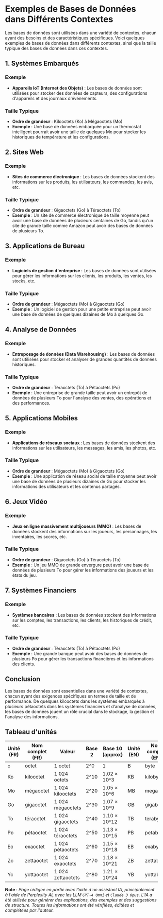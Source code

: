 # Exemples de Bases de Données dans Différents Contextes

Les bases de données sont utilisées dans une variété de contextes, chacun ayant
des besoins et des caractéristiques spécifiques. Voici quelques exemples de
bases de données dans différents contextes, ainsi que la taille typique des
bases de données dans ces contextes.

## 1. Systèmes Embarqués

### Exemple

- **Appareils IoT (Internet des Objets)** : Les bases de données sont utilisées
  pour stocker des données de capteurs, des configurations d'appareils et des
  journaux d'événements.

### Taille Typique

- **Ordre de grandeur** : Kilooctets (Ko) à Mégaoctets (Mo)
- **Exemple** : Une base de données embarquée pour un thermostat intelligent
  pourrait avoir une taille de quelques Mo pour stocker les historiques de
  température et les configurations.

## 2. Sites Web

### Exemple

- **Sites de commerce électronique** : Les bases de données stockent des
  informations sur les produits, les utilisateurs, les commandes, les avis, etc.

### Taille Typique

- **Ordre de grandeur** : Gigaoctets (Go) à Téraoctets (To)
- **Exemple** : Un site de commerce électronique de taille moyenne peut avoir
  une base de données de plusieurs centaines de Go, tandis qu'un site de grande
  taille comme Amazon peut avoir des bases de données de plusieurs To.

## 3. Applications de Bureau

### Exemple

- **Logiciels de gestion d'entreprise** : Les bases de données sont utilisées
  pour gérer les informations sur les clients, les produits, les ventes, les
  stocks, etc.

### Taille Typique

- **Ordre de grandeur** : Mégaoctets (Mo) à Gigaoctets (Go)
- **Exemple** : Un logiciel de gestion pour une petite entreprise peut avoir une
  base de données de quelques dizaines de Mo à quelques Go.

## 4. Analyse de Données

### Exemple

- **Entreposage de données (Data Warehousing)** : Les bases de données sont
  utilisées pour stocker et analyser de grandes quantités de données
  historiques.

### Taille Typique

- **Ordre de grandeur** : Téraoctets (To) à Pétaoctets (Po)
- **Exemple** : Une entreprise de grande taille peut avoir un entrepôt de
  données de plusieurs To pour l'analyse des ventes, des opérations et des
  performances.

## 5. Applications Mobiles

### Exemple

- **Applications de réseaux sociaux** : Les bases de données stockent des
  informations sur les utilisateurs, les messages, les amis, les photos, etc.

### Taille Typique

- **Ordre de grandeur** : Mégaoctets (Mo) à Gigaoctets (Go)
- **Exemple** : Une application de réseau social de taille moyenne peut avoir
  une base de données de plusieurs dizaines de Go pour stocker les informations
  des utilisateurs et les contenus partagés.

## 6. Jeux Vidéo

### Exemple

- **Jeux en ligne massivement multijoueurs (MMO)** : Les bases de données
  stockent des informations sur les joueurs, les personnages, les inventaires,
  les scores, etc.

### Taille Typique

- **Ordre de grandeur** : Gigaoctets (Go) à Téraoctets (To)
- **Exemple** : Un jeu MMO de grande envergure peut avoir une base de données de
  plusieurs To pour gérer les informations des joueurs et les états du jeu.

## 7. Systèmes Financiers

### Exemple

- **Systèmes bancaires** : Les bases de données stockent des informations sur
  les comptes, les transactions, les clients, les historiques de crédit, etc.

### Taille Typique

- **Ordre de grandeur** : Téraoctets (To) à Pétaoctets (Po)
- **Exemple** : Une grande banque peut avoir des bases de données de plusieurs
  Po pour gérer les transactions financières et les informations des clients.

## Conclusion

Les bases de données sont essentielles dans une variété de contextes, chacun
ayant des exigences spécifiques en termes de taille et de performance. De
quelques kilooctets dans les systèmes embarqués à plusieurs pétaoctets dans les
systèmes financiers et d'analyse de données, les bases de données jouent un rôle
crucial dans le stockage, la gestion et l'analyse des informations.

## Tableau d'unités

| Unité (FR) | Nom complet (FR) | Valeur            | Base 2 | Base 10 (approx) | Unité (EN) | Nom complet (EN) |
|------------|------------------|-------------------|--------|------------------|------------|------------------|
| o          | octet            | 1 octet           | 2^0    | 1                | B          | byte             |
| Ko         | kilooctet        | 1 024 octets      | 2^10   | 1.02 × 10^3      | KB         | kilobyte         |
| Mo         | mégaoctet        | 1 024 kilooctets  | 2^20   | 1.05 × 10^6      | MB         | megabyte         |
| Go         | gigaoctet        | 1 024 mégaoctets  | 2^30   | 1.07 × 10^9      | GB         | gigabyte         |
| To         | téraoctet        | 1 024 gigaoctets  | 2^40   | 1.10 × 10^12     | TB         | terabyte         |
| Po         | pétaoctet        | 1 024 téraoctets  | 2^50   | 1.13 × 10^15     | PB         | petabyte         |
| Eo         | exaoctet         | 1 024 pétaoctets  | 2^60   | 1.15 × 10^18     | EB         | exabyte          |
| Zo         | zettaoctet       | 1 024 exaoctets   | 2^70   | 1.18 × 10^21     | ZB         | zettabyte        |
| Yo         | yottaoctet       | 1 024 zettaoctets | 2^80   | 1.21 × 10^24     | YB         | yottabyte        |

**Note** : _Page rédigée en partie avec l'aide d'un assistant IA, principalement
à l'aide de Perplexity AI, avec les _LLM_ `GPT-4 Omni` et `Claude 3 Opus`. L'IA
a été utilisée pour générer des explications, des exemples et des suggestions de
structure. Toutes les informations ont été vérifiées, éditées et complétées par
l'auteur._